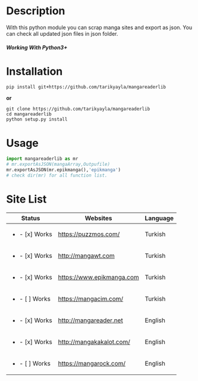 # Description

With this python module you can scrap manga sites and export as json. You can check all updated json files in json folder.

###### ***Working With Python3+***

# Installation
    pip install git+https://github.com/tarikyayla/mangareaderlib
**or**
```shell
git clone https://github.com/tarikyayla/mangareaderlib
cd mangareaderlib
python setup.py install
```
# Usage

```python
import mangareaderlib as mr 
# mr.exportAsJSON(mangaArray,Outpufile)
mr.exportAsJSON(mr.epikmanga(),'epikmanga')
# check dir(mr) for all function list.
```

# Site List

| Status | Websites | Language | 
| -------- | -------- | -------- |
| <ul><li>- [x] Works</li></ul> | https://puzzmos.com/ | Turkish | 
| <ul><li>- [x] Works</li></ul> | http://mangawt.com   | Turkish |
| <ul><li>- [x] Works</li></ul> | https://www.epikmanga.com | Turkish |
| <ul><li>- [ ] Works</li></ul> | https://mangacim.com/ | Turkish |
| <ul><li>- [x] Works</li></ul> | http://mangareader.net | English |
| <ul><li>- [x] Works</li></ul> | http://mangakakalot.com/ | English |
| <ul><li>- [ ] Works</li></ul> | https://mangarock.com/ | English |
